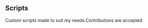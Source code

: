 ## Scripts
Custom scripts made to suit my needs.Contributions are accepted.








































































































